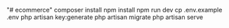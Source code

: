 "# ecommerce"
composer install
npm install
npm run dev
cp .env.example .env
php artisan key:generate
php artisan migrate
php artisan serve

